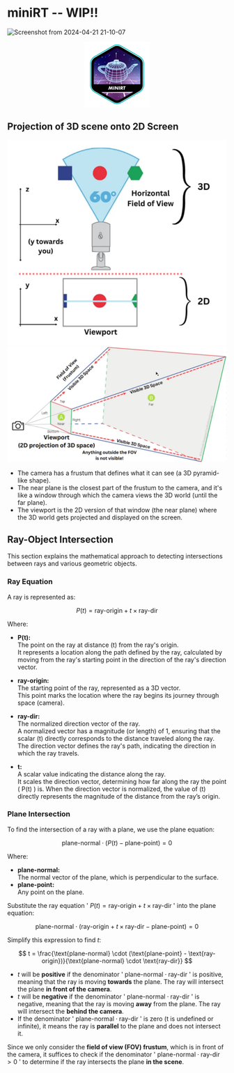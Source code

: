 # miniRT -- WIP!!

![Screenshot from 2024-04-21 21-10-07](https://github.com/alx-sch/42_pipex/assets/134595144/350670ec-54ee-4629-94ab-0dcb1dd92a9b)


<p align="center">
    <img src="https://github.com/Busedame/miniRT/blob/main/.assets/minirt_badge.png" alt="minirt_badge.png" />
</p>

## Projection of 3D scene onto 2D Screen

<div style="display: block;">
<img width="600" alt="Viewpoint_FOV" src="https://github.com/Busedame/miniRT/blob/main/.assets/Viewport_Field_of_View.png">  
</div>

<div style="display: block;">
<img width="830" alt="FOV_frustum" src="https://github.com/Busedame/miniRT/blob/main/.assets/FOV_frustum.png">  
</div>

- The camera has a frustum that defines what it can see (a 3D pyramid-like shape).
- The near plane is the closest part of the frustum to the camera, and it's like a window through which the camera views the 3D world (until the far plane).
- The viewport is the 2D version of that window (the near plane) where the 3D world gets projected and displayed on the screen.

## Ray-Object Intersection

This section explains the mathematical approach to detecting intersections between rays and various geometric objects.

### Ray Equation

A ray is represented as:

$$
P(t) = \text{ray-origin} + t \times \text{ray-dir}
$$

Where:
- **P(t):**  
    The point on the ray at distance \(t\) from the ray's origin.  
    It represents a location along the path defined by the ray, calculated by moving from the ray's starting point in the direction of the ray's direction vector.

- **ray-origin:**  
    The starting point of the ray, represented as a 3D vector.  
    This point marks the location where the ray begins its journey through space (camera).

- **ray-dir:**  
    The normalized direction vector of the ray.  
    A normalized vector has a magnitude (or length) of 1, ensuring that the scalar \(t\) directly corresponds to the distance traveled along the ray.  
    The direction vector defines the ray's path, indicating the direction in which the ray travels.

- **t:**  
    A scalar value indicating the distance along the ray.  
    It scales the direction vector, determining how far along the ray the point \( P(t) \) is. When the direction vector is normalized, the value of \(t\) directly represents the magnitude of the distance from the ray’s origin.

### Plane Intersection

To find the intersection of a ray with a plane, we use the plane equation:

$$
\text{plane-normal} \cdot (P(t) - \text{plane-point}) = 0
$$

Where:
- **plane-normal:**  
    The normal vector of the plane, which is perpendicular to the surface.
- **plane-point:**  
    Any point on the plane.

Substitute the ray equation ' $P(t) = \text{ray-origin} + t \times \text{ray-dir}$ ' into the plane equation:

$$
\text{plane-normal} \cdot (\text{ray-origin} + t \times \text{ray-dir} - \text{plane-point}) = 0
$$

Simplify this expression to find *t*:

$$
t = \frac{\text{plane-normal} \cdot (\text{plane-point} - \text{ray-origin})}{\text{plane-normal} \cdot \text{ray-dir}}
$$

- *t* will be **positive** if the denominator ' $\text{plane-normal} \cdot \text{ray-dir}$ ' is positive, meaning that the ray is moving **towards** the plane. The ray will intersect the plane **in front of the camera**.
- *t* will be **negative** if the denominator ' $\text{plane-normal} \cdot \text{ray-dir}$ ' is negative, meaning that the ray is moving **away** from the plane. The ray will intersect the **behind the camera**.
- If the denominator ' $\text{plane-normal} \cdot \text{ray-dir}$ ' is zero  (t is undefined or infinite), it means the ray is **parallel** to the plane and does not intersect it.

Since we only consider the **field of view (FOV) frustum**, which is in front of the camera, it suffices to check if the denominator ' $\text{plane-normal} \cdot \text{ray-dir} > 0$ ' to determine if the ray intersects the plane **in the scene**.
